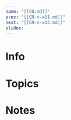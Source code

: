```yaml
---
name: "[[CN.md]]"
prev: "[[CN-v-w11.md]]"
next: "[[CN-v-w13.md]]"
slides:
---
```

  
  
# Info
  
  
# Topics
  
  
# Notes